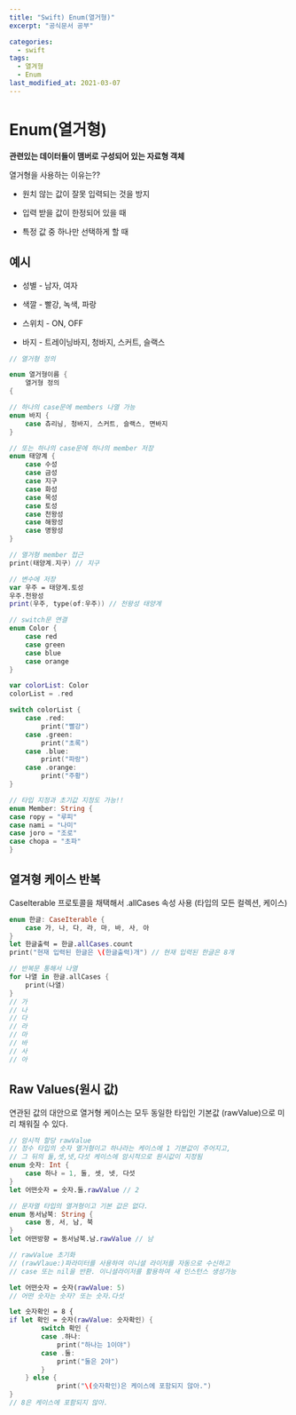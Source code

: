 ```yaml
---
title: "Swift) Enum(열거형)"
excerpt: "공식문서 공부"

categories:
  - swift
tags:
  - 열겨형
  - Enum
last_modified_at: 2021-03-07
---
```


# Enum(열거형)

**관련있는 데이터들이 맴버로 구성되어 있는 자료형 객체**

열거형을 사용하는 이유는??

- 원치 않는 값이 잘못 입력되는 것을 방지

- 입력 받을 값이 한정되어 있을 때

- 특정 값 중 하나만 선택하게 할 때

## 예시

- 성별 - 남자, 여자

- 색깔 - 빨강, 녹색, 파랑

- 스위치 - ON, OFF

- 바지 - 트레이닝바지, 청바지, 스커트, 슬랙스

```swift
// 열거형 정의

enum 열거형이름 {
	열거형 정의
{

// 하나의 case문에 members 나열 가능
enum 바지 {
	case 츄리닝, 청바지, 스커트, 슬랙스, 면바지
}

// 또는 하나의 case문에 하나의 member 저장
enum 태양계 {
	case 수성
	case 금성
	case 지구
	case 화성
	case 목성
	case 토성
	case 천왕성
	case 해왕성
	case 명왕성
}

// 열거형 member 접근
print(태양계.지구) // 지구

// 변수에 저장
var 우주 = 태양계.토성
우주.천왕성
print(우주, type(of:우주)) // 천왕성 태양계

// switch문 연결
enum Color {
	case red
	case green
	case blue
	case orange
}

var colorList: Color
colorList = .red

switch colorList {
	case .red:
		print("빨강")
	case .green:
		print("초록")
	case .blue:
		print("파랑")
	case .orange:
		print("주황")
}

// 타입 지정과 초기값 지정도 가능!!
enum Member: String {
case ropy = "루피"
case nami = "나미"
case joro = "조로"
case chopa = "초파"
}
```

## 열겨형 케이스 반복

CaseIterable 프로토콜을 채택해서 .allCases 속성 사용 (타입의 모든 컬렉션, 케이스)

```swift
enum 한글: CaseIterable {
	case 가, 나, 다, 라, 마, 바, 사, 아
}
let 한글출력 = 한글.allCases.count
print("현재 입력된 한글은 \(한글출력)개") // 현재 입력된 한글은 8개

// 반복문 통해서 나열
for 나열 in 한글.allCases {
	print(나열)
}
// 가
// 나
// 다
// 라
// 마
// 바
// 사
// 아
```

## Raw Values(원시 값)

연관된 값의 대안으로 열거형 케이스는 모두 동일한 타입인 기본값 (rawValue)으로 미리 채워질 수 있다.

```swift
// 암시적 할당 rawValue
// 정수 타입의 숫자 열거형이고 하나라는 케이스에 1 기본값이 주어지고,
// 그 뒤의 둘,셋,넷,다섯 케이스에 암시적으로 원시값이 지정됨
enum 숫자: Int {
	case 하나 = 1, 둘, 셋, 넷, 다섯
}
let 어떤숫자 = 숫자.둘.rawValue // 2

// 문자열 타입의 열겨형이고 기본 값은 없다.
enum 동서남북: String {
	case 동, 서, 남, 북
}
let 어떤방향 = 동서남북.남.rawValue // 남

// rawValue 초기화
// (rawVlaue:)파라미터를 사용하여 이니셜 라이저를 자동으로 수신하고
// case 또는 nil을 반환. 이니셜라이저를 활용하여 새 인스턴스 생성가능

let 어떤숫자 = 숫자(rawValue: 5)
// 어떤 숫자는 숫자? 또는 숫자.다섯

let 숫자확인 = 8 {
if let 확인 = 숫자(rawValue: 숫자확인) {
		switch 확인 {
		case .하나:
			print("하나는 1이야")
		case .둘:
			print("둘은 2야")
		}
	} else {
			print("\(숫자확인)은 케이스에 포함되지 않아.")
}
// 8은 케이스에 포함되지 않아.
```
